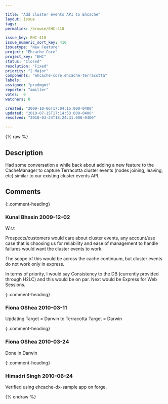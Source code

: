 ```yaml
---

title: "Add cluster events API to Ehcache"
layout: issue
tags: 
permalink: /browse/EHC-410

issue_key: EHC-410
issue_numeric_sort_key: 410
issuetype: "New Feature"
project: "Ehcache Core"
project_key: "EHC"
status: "Closed"
resolution: "Fixed"
priority: "2 Major"
components: "ehcache-core,ehcache-terracotta"
labels: 
assignee: "prodmgmt"
reporter: "amiller"
votes:  0
watchers: 0

created: "2009-10-06T17:04:15.000-0400"
updated: "2010-07-15T17:14:53.000-0400"
resolved: "2010-03-24T18:24:31.000-0400"

---
```




{% raw %}



## Description

<div markdown="1" class="description">

Had some conversation a while back about adding a new feature to the CacheManager to capture Terracotta cluster events (nodes joining, leaving, etc) similar to our existing cluster events API.

</div>

## Comments


{:.comment-heading}
### **Kunal Bhasin** <span class="date">2009-12-02</span>

<div markdown="1" class="comment">

W.r.t 

Prospects/customers would care about cluster events, any account/use case that is choosing us for reliability and ease of management to handle failures would want the cluster events to work. 

The scope of this would be across the cache continuum, but cluster events do not work only in express.

In terms of priority, I would say Consistency to the DB (currently provided through H2LC) and this would be on par. Next would be Express for Web Sessions.

</div>


{:.comment-heading}
### **Fiona OShea** <span class="date">2010-03-11</span>

<div markdown="1" class="comment">

Updating Target = Darwin to Terracotta Target = Darwin

</div>


{:.comment-heading}
### **Fiona OShea** <span class="date">2010-03-24</span>

<div markdown="1" class="comment">

Done in Darwin

</div>


{:.comment-heading}
### **Himadri Singh** <span class="date">2010-06-24</span>

<div markdown="1" class="comment">

Verified using ehcache-dx-sample app on forge.

</div>



{% endraw %}
